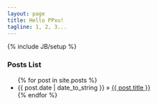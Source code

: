 ```yaml
---
layout: page
title: Hello PPxu!
tagline: 1, 2, 3...
---
```

{% include JB/setup %}

### Posts List

<ul class="posts">
  {% for post in site.posts %}
    <li><span>{{ post.date | date_to_string }}</span> &raquo; <a href="{{ BASE_PATH }}{{ post.url }}">{{ post.title }}</a></li>
  {% endfor %}
</ul>


